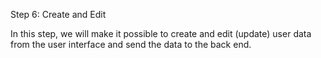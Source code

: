 Step 6: Create and Edit

In this step, we will make it possible to create and edit (update) user data from the user interface and send the data to the back end.
